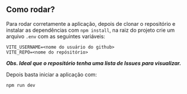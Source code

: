 ## Como rodar?

Para rodar corretamente a aplicação, depois de clonar o repositório e instalar as dependências com `npm install`, na raiz do projeto crie um arquivo `.env` com as seguintes variáveis:

    VITE_USERNAME=<nome do usuário do github>
    VITE_REPO=<nome do repósitório>

***Obs. Ideal que o repositório tenha uma lista de Issues para visualizar.***

Depois basta iniciar a aplicação com:

    npm run dev
